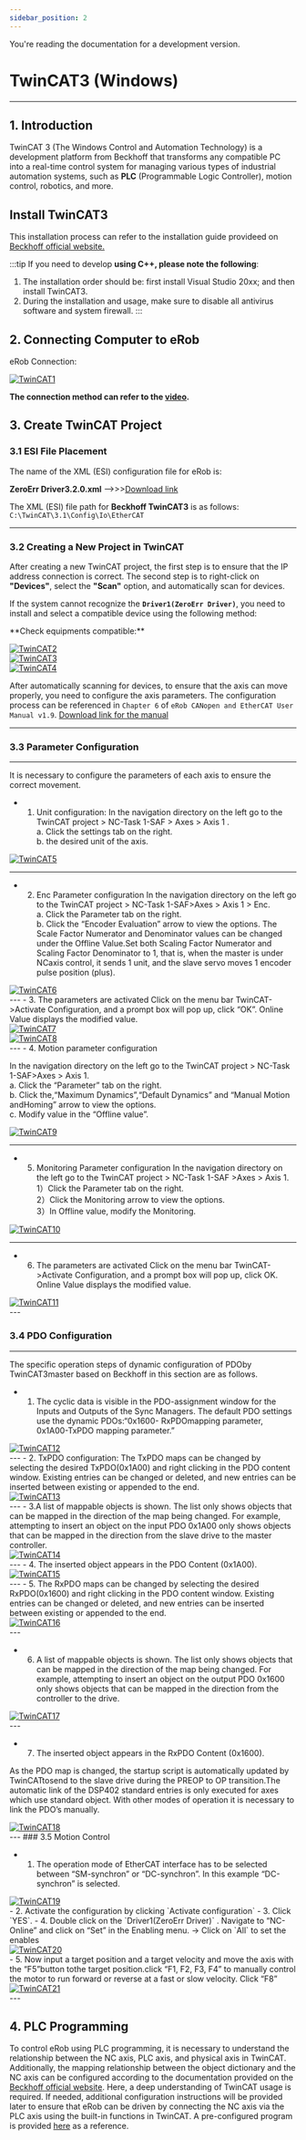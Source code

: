 ```yaml
---
sidebar_position: 2
---
```

You're reading the documentation for a development version. 


# TwinCAT3 (Windows)
---

## 1. Introduction

TwinCAT 3 (The Windows Control and Automation Technology) is a development platform from Beckhoff that transforms any compatible PC into a real-time control system for managing various types of industrial automation systems, such as **PLC** (Programmable Logic Controller), motion control, robotics, and more.


## Install TwinCAT3 

This installation process can refer to the installation guide provideed on [Beckhoff official website.](https://infosys.beckhoff.com/english.php?content=../content/1033/tc3_installation/179473291.html&id=)

:::tip
If you need to develop **using C++, please note the following**:

1. The installation order should be: first install Visual Studio 20xx; and then install TwinCAT3.
2. During the installation and usage, make sure to disable all antivirus software and system firewall.
:::


## 2. Connecting Computer to eRob

<div class="TwinCAT">
  <p>eRob Connection:</p>
  <a href="https://en.zeroerr.cn/products/accessories/developmentkit" target="_blank">
    <img src="/img/TWINCAT1.png" alt="TwinCAT1" style={{ width: '500px', height: 'auto' }} />
  </a>
</div>

**The connection method can refer to the [video](https://www.youtube.com/watch?v=ZL6MhPKJY4M).**

## 3. Create TwinCAT Project

### 3.1 ESI File Placement

The name of the XML (ESI) configuration file for eRob is:

**ZeroErr Driver3.2.0.xml** ——>>>[Download link](https://www.zeroerr.cn/d/file/download/EtherCAT%E8%AE%BE%E5%A4%87%E6%8F%8F%E8%BF%B0%E6%96%87%E4%BB%B6.zip)

The XML (ESI) file path for **Beckhoff TwinCAT3** is as follows:
`C:\TwinCAT\3.1\Config\Io\EtherCAT`

---
### 3.2 Creating a New Project in TwinCAT

After creating a new TwinCAT project, the first step is to ensure that the IP address connection is correct. The second step is to right-click on **"Devices"**, select the **"Scan"** option, and automatically scan for devices.

If the system cannot recognize the **`Driver1(ZeroErr Driver)`**, you need to install and select a compatible device using the following method:

<div class="TwinCAT">
  <p>**Check equipments compatible:**</p>
  <a href="https://en.zeroerr.cn/products/accessories/developmentkit" target="_blank">
    <img src="/img/TWINCAT2.png" alt="TwinCAT2" style={{ width: '500px', height: 'auto' }} />
  </a>
</div>
<div class="TwinCAT">
  <a href="https://en.zeroerr.cn/products/accessories/developmentkit" target="_blank">
    <img src="/img/TWINCAT3.png" alt="TwinCAT3" style={{ width: '900px', height: '400px' }} />
  </a>
</div>

<div class="TwinCAT">
  <a href="https://en.zeroerr.cn/products/accessories/developmentkit" target="_blank">
    <img src="/img/TWINCAT4.png" alt="TwinCAT4" style={{ width: '300px', height: 'auto' }} />
  </a>
</div>

After automatically scanning for devices, to ensure that the axis can move properly, you need to configure the axis parameters. The configuration process can be referenced in `Chapter 6` of  `eRob CANopen and EtherCAT User Manual v1.9`.
[Download link for the manual](https://www.zeroerr.cn/d/file/download/eRob%20CANopen%20and%20EtherCAT%E7%94%A8%E6%88%B7%E6%89%8B%E5%86%8Cv1.9.pdf)

---
### 3.3 Parameter Configuration
---
It is necessary to configure the parameters of each axis to ensure the correct movement.   
- 1. Unit configuration: In the navigation directory on the left go to the TwinCAT project > NC-Task 1-SAF > Axes > Axis 1 .   
a. Click the settings tab on the right.   
b. the desired unit of the axis.  

<div class="TwinCAT">
  <a href="https://en.zeroerr.cn/products/accessories/developmentkit" target="_blank">
    <img src="/img/TWINCAT5.png" alt="TwinCAT5" style={{ width: '500px', height: 'auto' }} />
  </a>
</div>

---
- 2. Enc Parameter configuration
In the navigation directory on the left go to the TwinCAT project > NC-Task 1-SAF>Axes > Axis 1 > Enc.  
a. Click the Parameter tab on the right.   
b. Click the “Encoder Evaluation” arrow to view the options. The Scale Factor Numerator and Denominator values can be changed under the Offline Value.Set both Scaling Factor Numerator and Scaling Factor Denominator to 1, that is, when the master is under NCaxis control, it sends 1 unit, and the slave servo moves 1 encoder pulse position (plus).  

<div class="TwinCAT">
  <a href="https://en.zeroerr.cn/products/accessories/developmentkit" target="_blank">
    <img src="/img/TWINCAT6.png" alt="TwinCAT6" style={{ width: '500px', height: 'auto' }} />
  </a>
</div>
---  
- 3. The parameters are activated
Click on the menu bar TwinCAT->Activate Configuration, and a prompt box will pop up, click “OK”. Online Value displays the modified value.
<div class="TwinCAT">
  <a href="https://en.zeroerr.cn/products/accessories/developmentkit" target="_blank">
    <img src="/img/TWINCAT7.png" alt="TwinCAT7" style={{ width: '700px', height: 'auto' }} />
  </a>
</div>
<div class="TwinCAT">
  <a href="https://en.zeroerr.cn/products/accessories/developmentkit" target="_blank">
    <img src="/img/TWINCAT8.png" alt="TwinCAT8" style={{ width: '700px', height: 'auto' }} />
  </a>
</div>
---  
- 4. Motion parameter configuration

In the navigation directory on the left go to the TwinCAT project > NC-Task 1-SAF>Axes > Axis 1.   
a. Click the “Parameter” tab on the right.   
b. Click the,“Maximum Dynamics”,“Default Dynamics” and “Manual Motion andHoming” arrow to view the options.   
c. Modify value in the “Offline value”.  

<div class="TwinCAT">
  <a href="https://en.zeroerr.cn/products/accessories/developmentkit" target="_blank">
    <img src="/img/TWINCAT9.png" alt="TwinCAT9" style={{ width: '700px', height: 'auto' }} />
  </a>
</div>

---  
- 5. Monitoring Parameter configuration
In the navigation directory on the left go to the TwinCAT project > NC-Task 1-SAF >Axes > Axis 1.   
1）Click the Parameter tab on the right.   
2）Click the Monitoring arrow to view the options.   
3）In Offline value, modify the Monitoring.  

<div class="TwinCAT">
  <a href="https://en.zeroerr.cn/products/accessories/developmentkit" target="_blank">
    <img src="/img/TWINCAT10.png" alt="TwinCAT10" style={{ width: '700px', height: 'auto' }} />
  </a>
</div>

---
- 6. The parameters are activated
Click on the menu bar TwinCAT->Activate Configuration, and a prompt box will pop up, click OK. Online Value displays the modified value.  
<div class="TwinCAT">
  <a href="https://en.zeroerr.cn/products/accessories/developmentkit" target="_blank">
    <img src="/img/TWINCAT11.png" alt="TwinCAT11" style={{ width: '700px', height: 'auto' }} />
  </a>
</div>
---

### 3.4 PDO Configuration
---
The specific operation steps of dynamic configuration of PDOby TwinCAT3master based on Beckhoff in this section are as follows.  
- 1. The cyclic data is visible in the PDO-assignment window for the Inputs and Outputs of the Sync Managers. The default PDO settings use the dynamic PDOs:“0x1600- RxPDOmapping parameter, 0x1A00-TxPDO mapping parameter.”
<div class="TwinCAT">
  <a href="https://en.zeroerr.cn/products/accessories/developmentkit" target="_blank">
    <img src="/img/TWINCAT12.png" alt="TwinCAT12" style={{ width: '700px', height: 'auto' }} />
  </a>
</div>
---
- 2. TxPDO configuration: The TxPDO maps can be changed by selecting the desired TxPDO(0x1A00) and right
clicking in the PDO content window. Existing entries can be changed or deleted, and
new entries can be inserted between existing or appended to the end.

<div class="TwinCAT">
  <a href="https://en.zeroerr.cn/products/accessories/developmentkit" target="_blank">
    <img src="/img/TWINCAT13.png" alt="TwinCAT13" style={{ width: '700px', height: 'auto' }} />
  </a>
</div>
--- 
- 3.A list of mappable objects is shown. The list only shows objects that can be mapped in the direction of
the map being changed. For example, attempting to insert an object on the input PDO 0x1A00 only
shows objects that can be mapped in the direction from the slave drive to the master controller.

<div class="TwinCAT">
  <a href="https://en.zeroerr.cn/products/accessories/developmentkit" target="_blank">
    <img src="/img/TWINCAT14.png" alt="TwinCAT14" style={{ width: '350px', height: 'auto' }} />
  </a>
</div>
---
- 4. The inserted object appears in the PDO Content (0x1A00).

<div class="TwinCAT">
  <a href="https://en.zeroerr.cn/products/accessories/developmentkit" target="_blank">
    <img src="/img/TWINCAT15.png" alt="TwinCAT15" style={{ width: '600px', height: 'auto' }} />
  </a>
</div>
---
- 5. The RxPDO maps can be changed by selecting the desired RxPDO(0x1600) and right clicking in the PDO content window. Existing entries can be changed or deleted, and new entries can be inserted between existing or appended to the end.

<div class="TwinCAT">
  <a href="https://en.zeroerr.cn/products/accessories/developmentkit" target="_blank">
    <img src="/img/TWINCAT16.png" alt="TwinCAT16" style={{ width: '600px', height: 'auto' }} />
  </a>
</div>
---

- 6. A list of mappable objects is shown. The list only shows objects that can be mapped in the direction of the map being changed. For example, attempting to insert an object on the output PDO 0x1600 only shows objects that can be mapped in the direction from the controller to the drive.

<div class="TwinCAT">
  <a href="https://en.zeroerr.cn/products/accessories/developmentkit" target="_blank">
    <img src="/img/TWINCAT17.png" alt="TwinCAT17" style={{ width: '350px', height: 'auto' }} />
  </a>
</div>
---

- 7. The inserted object appears in the RxPDO Content (0x1600).

As the PDO map is changed, the startup script is automatically updated by TwinCATtosend to the slave drive during the PREOP to OP transition.The automatic link of the
DSP402 standard entries is only executed for axes which use standard object. With other modes of operation it is necessary to link the PDO’s manually.
<div class="TwinCAT">
  <a href="https://en.zeroerr.cn/products/accessories/developmentkit" target="_blank">
    <img src="/img/TWINCAT18.png" alt="TwinCAT18" style={{ width: '700px', height: 'auto' }} />
  </a>
</div>
---
### 3.5 Motion Control

- 1. The operation mode of EtherCAT interface has to be selected between “SM-synchron” or “DC-synchron”. In this example “DC-synchron” is selected.
<div class="TwinCAT">
  <a href="https://en.zeroerr.cn/products/accessories/developmentkit" target="_blank">
    <img src="/img/TWINCAT19.png" alt="TwinCAT19" style={{ width: '700px', height: 'auto' }} />
  </a>
</div>
- 2. Activate the configuration by clicking `Activate configuration`
- 3. Click `YES`.
- 4. Double click on the `Driver1(ZeroErr Driver)` . Navigate to “NC-Online” and click on “Set” in the Enabling menu. -> Click on `All` to set the enables
<div class="TwinCAT">
  <a href="https://en.zeroerr.cn/products/accessories/developmentkit" target="_blank">
    <img src="/img/TWINCAT20.png" alt="TwinCAT20" style={{ width: '700px', height: 'auto' }} />
  </a>
</div>
- 5. Now input a target position and a target velocity and move the axis with the “F5”button tothe target position.click “F1, F2, F3, F4” to manually control the motor to run forward or
reverse at a fast or slow velocity. Click “F8” 
<div class="TwinCAT">
  <a href="https://en.zeroerr.cn/products/accessories/developmentkit" target="_blank">
    <img src="/img/TWINCAT21.png" alt="TwinCAT21" style={{ width: '700px', height: 'auto' }} />
  </a>
</div>
---  

## 4. PLC Programming

To control eRob using PLC programming, it is necessary to understand the relationship between the NC axis, PLC axis, and physical axis in TwinCAT. Additionally, the mapping relationship between the object dictionary and the NC axis can be configured according to the documentation provided on the [Beckhoff official website](https://infosys.beckhoff.com/english.php?content=../content/1033/tf50x0_tc3_nc_ptp/10650582539.html&id=9197998846476281621).
Here, a deep understanding of TwinCAT usage is required. If needed, additional configuration instructions will be provided later to ensure that eRob can be driven by connecting the NC axis via the PLC axis using the built-in functions in TwinCAT. A pre-configured program is provided [here](https://git.zeroerr.cn/Don/TC3_demo) as a reference.